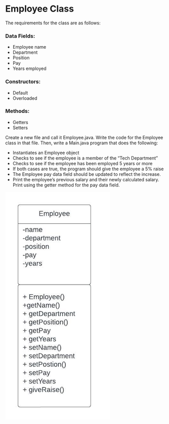 # Employee Class

The requirements for the class are as follows:

### Data Fields:
- Employee name
- Department
- Position
- Pay
- Years employed
### Constructors:
- Default
- Overloaded
### Methods:
- Getters
- Setters

Create a new file and call it Employee.java. Write the code for the Employee class in that file. Then, write a Main.java program that does the following:
- Instantiates an Employee object
- Checks to see if the employee is a member of the “Tech Department”
- Checks to see if the employee has been employed 5 years or more
- If both cases are true, the program should give the employee a 5% raise
- The Employee pay data field should be updated to reflect the increase.
- Print the employee’s previous salary and their newly calculated salary. Print using the getter method for the pay data field.

![img.png](img.png)

